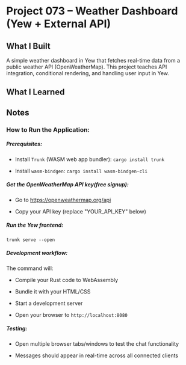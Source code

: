 # Project 073 – Weather Dashboard (Yew + External API)

## What I Built
A simple weather dashboard in Yew that fetches real-time data from a public weather API (OpenWeatherMap). This project teaches API integration, conditional rendering, and handling user input in Yew.

## What I Learned


## Notes
### How to Run the Application:
##### Prerequisites:

- Install `Trunk` (WASM web app bundler): `cargo install trunk`

- Install `wasm-bindgen`: `cargo install wasm-bindgen-cli`

##### Get the OpenWeatherMap API key(free signup):
- Go to https://openweathermap.org/api

- Copy your API key (replace "YOUR_API_KEY" below)

##### Run the Yew frontend:
```
trunk serve --open
```
##### Development workflow:

The command will:

- Compile your Rust code to WebAssembly

- Bundle it with your HTML/CSS

- Start a development server

- Open your browser to `http://localhost:8080`

##### Testing:
- Open multiple browser tabs/windows to test the chat functionality

- Messages should appear in real-time across all connected clients












